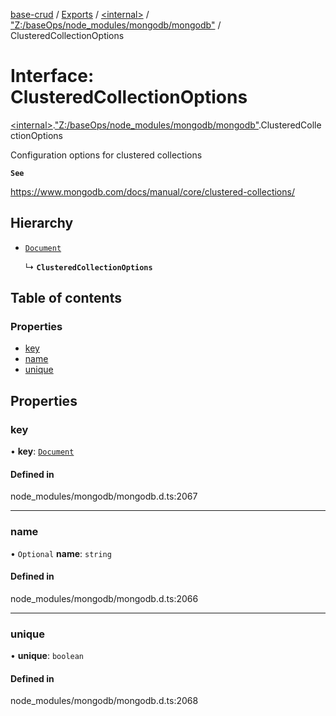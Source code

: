 [base-crud](../README.md) / [Exports](../modules.md) / [\<internal\>](../modules/internal_.md) / ["Z:/baseOps/node\_modules/mongodb/mongodb"](../modules/internal_._Z__baseOps_node_modules_mongodb_mongodb_.md) / ClusteredCollectionOptions

# Interface: ClusteredCollectionOptions

[\<internal\>](../modules/internal_.md).["Z:/baseOps/node\_modules/mongodb/mongodb"](../modules/internal_._Z__baseOps_node_modules_mongodb_mongodb_.md).ClusteredCollectionOptions

Configuration options for clustered collections

**`See`**

https://www.mongodb.com/docs/manual/core/clustered-collections/

## Hierarchy

- [`Document`](internal_.Document-1.md)

  ↳ **`ClusteredCollectionOptions`**

## Table of contents

### Properties

- [key](internal_._Z__baseOps_node_modules_mongodb_mongodb_.ClusteredCollectionOptions.md#key)
- [name](internal_._Z__baseOps_node_modules_mongodb_mongodb_.ClusteredCollectionOptions.md#name)
- [unique](internal_._Z__baseOps_node_modules_mongodb_mongodb_.ClusteredCollectionOptions.md#unique)

## Properties

### key

• **key**: [`Document`](internal_.Document-1.md)

#### Defined in

node_modules/mongodb/mongodb.d.ts:2067

___

### name

• `Optional` **name**: `string`

#### Defined in

node_modules/mongodb/mongodb.d.ts:2066

___

### unique

• **unique**: `boolean`

#### Defined in

node_modules/mongodb/mongodb.d.ts:2068
